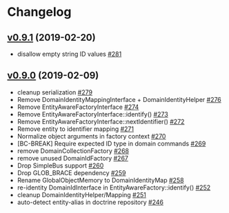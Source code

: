 # Changelog

## [v0.9.1](https://github.com/msgphp/domain/tree/v0.9.1) (2019-02-20)

- disallow empty string ID values [\#281](https://github.com/msgphp/msgphp/pull/281)


## [v0.9.0](https://github.com/msgphp/domain/tree/v0.9.0) (2019-02-09)

- cleanup serialization [\#279](https://github.com/msgphp/msgphp/pull/279)
- Remove DomainIdentityMappingInterface +  DomainIdentityHelper [\#276](https://github.com/msgphp/msgphp/pull/276)
- Remove EntityAwareFactoryInterface [\#274](https://github.com/msgphp/msgphp/pull/274)
- Remove EntityAwareFactoryInterface::identify\(\) [\#273](https://github.com/msgphp/msgphp/pull/273)
- Remove EntityAwareFactoryInterface::nextIdentifier\(\) [\#272](https://github.com/msgphp/msgphp/pull/272)
- Remove entity to identifier mapping [\#271](https://github.com/msgphp/msgphp/pull/271)
- Normalize object arguments in factory context [\#270](https://github.com/msgphp/msgphp/pull/270)
- \[BC-BREAK\] Require expected ID type in domain commands [\#269](https://github.com/msgphp/msgphp/pull/269)
- remove DomainCollectionFactory [\#268](https://github.com/msgphp/msgphp/pull/268)
- remove unused DomainIdFactory [\#267](https://github.com/msgphp/msgphp/pull/267)
- Drop SimpleBus support [\#260](https://github.com/msgphp/msgphp/pull/260)
- Drop GLOB\_BRACE dependency [\#259](https://github.com/msgphp/msgphp/pull/259)
- Rename GlobalObjectMemory to DomainIdentityMap [\#258](https://github.com/msgphp/msgphp/pull/258)
- re-identity DomainIdInterface in EntityAwareFactory::identify\(\) [\#252](https://github.com/msgphp/msgphp/pull/252)
- cleanup DomainIdentityHelper/Mapping [\#251](https://github.com/msgphp/msgphp/pull/251)
- auto-detect entity-alias in doctrine repository [\#246](https://github.com/msgphp/msgphp/pull/246)
